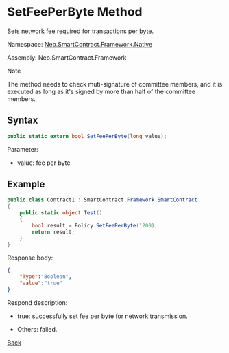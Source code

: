 # SetFeePerByte Method

Sets network fee required for transactions per byte.

Namespace: [Neo.SmartContract.Framework.Native](../../native.md)

Assembly: Neo.SmartContract.Framework

> [!Note]
>
> The method needs to check muti-signature of committee members, and it is executed as long as it's signed by more than half of the committee members.

## Syntax

```c#
public static extern bool SetFeePerByte(long value);
```

Parameter:

- value: fee per byte

## Example

```c#
public class Contract1 : SmartContract.Framework.SmartContract
{
    public static object Test()
    {
        bool result = Policy.SetFeePerByte(1200);
        return result;
    }
}
```

Response body:

```json
{
	"Type":"Boolean",
	"value":"true"
}
```

Respond description:

- true: successfully set fee per byte for network transmission.

- Others: failed.

[Back](../Policy.md)